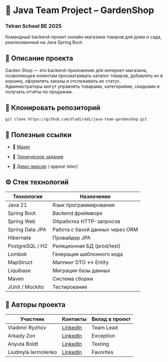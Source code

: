 
# 🌿 Java Team Project – GardenShop
### Telran School BE 2025
 Командный backend-проект онлайн-магазина товаров для дома и сада, реализованный на Java Spring Boot.

 




## 📌 Описание проекта

Garden Shop — это backend-приложение для интернет-магазина, позволяющее клиентам просматривать каталог товаров,
добавлять их в корзину, оформлять заказы и отслеживать их статус.  
Администраторы могут управлять товарами, категориями, скидками и получать отчёты по продажам.



## 📌 Клонировать репозиторий

```
git clone https://github.com/Vladiradi/java-team-gardenshop.git
```




## 📌 Полезные ссылки

- 📘 [Макет](https://www.figma.com/design/SDNWLzCWkh9ZXdCpWEaByv/project-frontend?node-id=0-1&p=f) 
 

- 📄 [Техническое задание](https://docs.google.com/document/d/1Xn41eFhdYAJVYzRucsNwpbLJ5lNxdvpfx__SZf5DwXA/edit?tab=t.0)


-  🚀 [Демо-версия](https://) *( appear later)*


## ⚙️ Стек технологий

| Технология      | Назначение                      |
|-----------------|---------------------------------|
| Java 21         | Язык программирования           |
| Spring Boot     | Backend фреймворк               |
| Spring Web      | Обработка HTTP-запросов         |
| Spring Data JPA | Работа с базой данных через ORM |
| Hibernate       | Провайдер JPA                   |
| PostgreSQL / H2 | Реляционная БД (prod/test)      |
| Lombok          | Генерация шаблонного кода       |
| MapStruct       | Маппинг DTO ↔ Entity            |
| Liquibase       | Миграции базы данных            |
| Maven           | Система сборки                  |
| JUnit / Mockito | Тестирование                    |


## 📌 Авторы проекта

| Участник            | Контакты                           | Вклад в проект |
|---------------------|------------------------------------|----------------|
| Vladimir Ryzhov     | [LinkedIn](https://linkedin.com/in/) | Team Lead      |
| Arkady Zon          | [LinkedIn](https://linkedin.com/in/) | Exception      |
| Anyuta Boldt        | [LinkedIn](https://linkedin.com/in/) | Testing        |
| Liudmyla Iermolenko | [LinkedIn](https://linkedin.com/in/) | Favorites      |